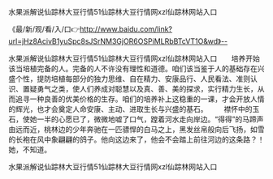 水果派解说仙踪林大豆行情51仙踪林大豆行情网xzl仙踪林网站入口

《最/新/观/看/入/口👉http://www.baidu.com/link?url=jHz8AcivB1yuSpc8sJSrNM3GjOR6OSPiMLRbBTcVT1O&wd》--

水果派解说仙踪林大豆行情51仙踪林大豆行情网xzl仙踪林网站入口　　培养开始该当培植完备的人。完备的人不许没有理性和道德。咱们该当鉴于人的基础存在兴盛个性，提防培植每部分的独力思维、自在精力、安康品行、人民看法、准则认识、置疑勇气之类，使人们养成对聪慧以及真、善、美的探求，实行精力生长，从而追寻一种良善的优美价格的生存。咱们的培养补上这稳重的一课，才会开放人情的辉光，也才会奠定人命安康、主动、进取生长与兴盛的基石。
　　襟怀中的玉石，使她一半的心愿已了，微微地嘘了口气，蹚着河水走向岸边。“得得”的马蹄声由远而近，桃林边的少年奔驰在一匹骠悍的白马之上，黑发丝帛般向后飞扬，如雪的长袍在风中象翩翩的鸽子。他向这边来了，他会不会踏上前往河边的这条路？！她，不知道。





水果派解说仙踪林大豆行情51仙踪林大豆行情网xzl仙踪林网站入口
